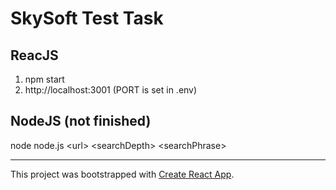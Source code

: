 # SkySoft Test Task

## ReacJS

1. npm start
2. http://localhost:3001 (PORT is set in .env)

## NodeJS (not finished)

node node.js \<url> \<searchDepth> \<searchPhrase>


---



This project was bootstrapped with [Create React App](https://github.com/facebookincubator/create-react-app).
